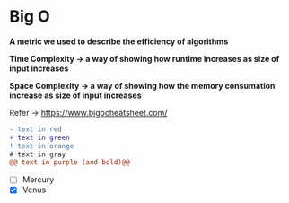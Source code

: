 # Big O 

  **A metric we used to describe the efficiency of algorithms**
  
  **Time Complexity -> a way of showing how runtime increases as size of input increases**
  
  **Space Complexity -> a way of showing how the memory consumation increase as size of input increases**

  Refer -> https://www.bigocheatsheet.com/
  
  
 ```diff
- text in red
+ text in green
! text in orange
# text in gray
@@ text in purple (and bold)@@
```

 - [ ] Mercury
  - [x] Venus
